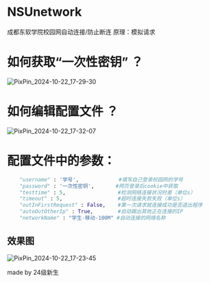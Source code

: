 # NSUnetwork
成都东软学院校园网自动连接/防止断连
原理：模拟请求
# 如何获取“一次性密钥” ？
![PixPin_2024-10-22_17-29-30](https://github.com/user-attachments/assets/f5e1629a-0cda-4909-90c0-92561b342692)
# 如何编辑配置文件 ？
![PixPin_2024-10-22_17-32-07](https://github.com/user-attachments/assets/0ba88549-ad55-4d7f-9628-976ee488cd4f)
# 配置文件中的参数：
```py
    "username" : '学号',             #填写自己登录校园网的学号
    "password" : '一次性密钥',       #网页登录后cookie中获取
    "testtime" : 5,                 #检测网络连接状况时差（单位s）
    "timeout" : 5,                  #超时连接失败失败（单位s）
    "outInFirstRequest" : False,    #第一次请求就连接成功是否退出程序
    "autoOutOtherIp" : True,        #自动踢出其他正在连接的IP
    "networkName" : "学生-移动-100M" #自动连接的网络名称
```
## 效果图
![PixPin_2024-10-22_17-23-45](https://github.com/user-attachments/assets/38b1c0a5-4a4c-4a04-9b59-4d61a7f07caf)

made by 24级新生
